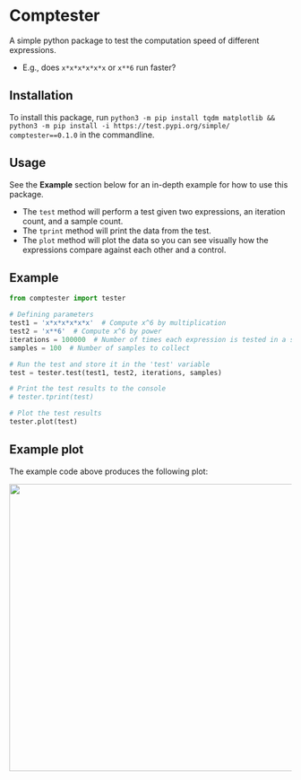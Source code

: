 # Comptester
A simple python package to test the computation speed of different expressions.
 - E.g., does `x*x*x*x*x*x` or `x**6` run faster?

## Installation
To install this package, run `python3 -m pip install tqdm matplotlib && python3 -m pip install -i https://test.pypi.org/simple/ comptester==0.1.0` in the commandline.

## Usage
See the **Example** section below for an in-depth example for how to use this package.
 - The `test` method will perform a test given two expressions, an iteration count, and a sample count.
 - The `tprint` method will print the data from the test.
 - The `plot` method will plot the data so you can see visually how the expressions compare against each other and a control.

## Example
```py
from comptester import tester

# Defining parameters
test1 = 'x*x*x*x*x*x'  # Compute x^6 by multiplication
test2 = 'x**6'  # Compute x^6 by power
iterations = 100000  # Number of times each expression is tested in a sample
samples = 100  # Number of samples to collect

# Run the test and store it in the 'test' variable
test = tester.test(test1, test2, iterations, samples)

# Print the test results to the console
# tester.tprint(test)

# Plot the test results
tester.plot(test)
```

## Example plot
The example code above produces the following plot:

<img src="https://github.com/piano-miles/comptester/blob/main/example/plot.png" width="512">
